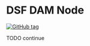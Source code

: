 # DSF DAM Node
[![GitHub tag](https://img.shields.io/github/v/tag/imperva/dsfkit.svg)](https://github.com/imperva/dsfkit/tags)

TODO continue